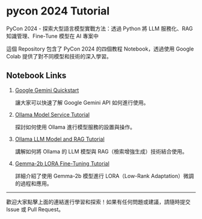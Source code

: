 # pycon 2024 Tutorial
PyCon 2024 - 探索大型語言模型實戰方法：透過 Python 將 LLM 服務化、RAG 知識管理、Fine-Tune 模型在 AI 專案中

這個 Repository 包含了 PyCon 2024 的四個教程 Notebook，透過使用 Google Colab 提供了對不同模型和技術的深入學習。

## Notebook Links

1. [Google Gemini Quickstart](https://colab.research.google.com/github/LiuYuWei/pycon-tutorial-2024/blob/main/PyCon-2024-Tutorial_Google-Gemini-Quickstart.ipynb)

   讓大家可以快速了解 Google Gemini API 如何進行使用。
   
2. [Ollama Model Service Tutorial](https://colab.research.google.com/github/LiuYuWei/pycon-tutorial-2024/blob/main/PyCon-2024-Tutorial_Ollama-Model-Service.ipynb)

   探討如何使用 Ollama 進行模型服務的設置與操作。

3. [Ollama LLM Model and RAG Tutorial](https://colab.research.google.com/github/LiuYuWei/pycon-tutorial-2024/blob/main/PyCon-2024-Tutorial_Ollama-LLM-Model-and-RAG.ipynb)

   講解如何將 Ollama 的 LLM 模型與 RAG（檢索增強生成）技術結合使用。

4. [Gemma-2b LORA Fine-Tuning Tutorial](https://colab.research.google.com/github/LiuYuWei/pycon-tutorial-2024/blob/main/PyCon-2024-Tutorial_Gemma-2b-LORA-Fine-Tuning.ipynb)

   詳細介紹了使用 Gemma-2b 模型進行 LORA（Low-Rank Adaptation）微調的過程和應用。

---

歡迎大家點擊上面的連結進行學習和探索！如果有任何問題或建議，請隨時提交 Issue 或 Pull Request。
